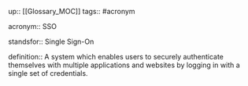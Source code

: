 up:: [[Glossary_MOC]]
tags:: #acronym

acronym:: SSO

standsfor:: Single Sign-On

definition:: A system which enables users to securely authenticate themselves with multiple applications and websites by logging in with a single set of credentials.
